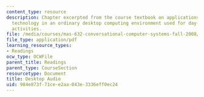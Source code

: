 ```yaml
---
content_type: resource
description: Chapter excerpted from the course textbook on applications of speech
  technology in an ordinary desktop computing environment used for day-to-day office
  activities.
file: /media/courses/mas-632-conversational-computer-systems-fall-2008/984e873f71cee2aa043e3336eff0ec24_shmandt_txt_ch12.pdf
file_type: application/pdf
learning_resource_types:
- Readings
ocw_type: OCWFile
parent_title: Readings
parent_type: CourseSection
resourcetype: Document
title: Desktop Audio
uid: 984e873f-71ce-e2aa-043e-3336eff0ec24
---
```

